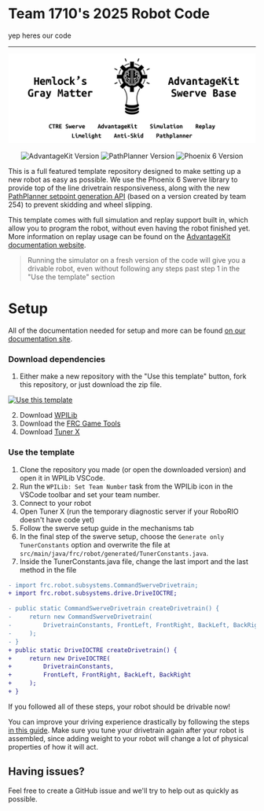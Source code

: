 # Team 1710's 2025 Robot Code
yep heres our code
___
![AdvantageKit Swerve Base Logo](assets/logo.png)


<!--- Version badges. Will automatically pull the latest version from main branch. --->
<p align="center">
<img src="https://img.shields.io/badge/dynamic/json?url=https://raw.githubusercontent.com/Hemlock5712/2025SwerveTemplate/refs/heads/main/vendordeps/AdvantageKit.json&query=$.version&label=AdvantageKit&color=fbc30c&style=for-the-badge" alt="AdvantageKit Version">
<img src="https://img.shields.io/badge/dynamic/json?url=https://raw.githubusercontent.com/Hemlock5712/2025SwerveTemplate/refs/heads/main/vendordeps/PathplannerLib.json&query=$.version&label=PathPlanner&color=3F56CE&style=for-the-badge" alt="PathPlanner Version">
<img src="https://img.shields.io/badge/dynamic/json?url=https://raw.githubusercontent.com/Hemlock5712/2025SwerveTemplate/refs/heads/main/vendordeps/Phoenix6-frc2025-latest.json&query=$.version&label=Phoenix%206&color=97d700&style=for-the-badge" alt="Phoenix 6 Version">
</p>

This is a full featured template repository designed to make setting up a new robot as easy as possible. We use the Phoenix 6 Swerve library to provide top of the line drivetrain responsiveness, along with the new [PathPlanner setpoint generation API](https://pathplanner.dev/pplib-swerve-setpoint-generator.html) (based on a version created by team 254) to prevent skidding and wheel slipping.

This template comes with full simulation and replay support built in, which allow you to program the robot, without even having the robot finished yet. More information on replay usage can be found on the [AdvantageKit documentation website](https://docs.advantagekit.org/getting-started/traditional-replay).

> Running the simulator on a fresh version of the code will give you a drivable robot, even without following any steps past step 1 in the "Use the template" section

# Setup

All of the documentation needed for setup and more can be found [on our documentation site](https://hemlock5712.github.io/Swerve-Setup/talonfx-swerve-setup.html).

### Download dependencies

1. Either make a new repository with the "Use this template" button, fork this repository, or just download the zip file.

[![Use this template](https://img.shields.io/badge/Use_this_template-238636?style=for-the-badge)](https://github.com/new?template_name=2025SwerveTemplate&template_owner=Hemlock5712)

2. Download [WPILib](https://docs.wpilib.org/en/stable/docs/zero-to-robot/step-2/wpilib-setup.html)
3. Download the [FRC Game Tools](https://docs.wpilib.org/en/stable/docs/zero-to-robot/step-2/frc-game-tools.html)
4. Download [Tuner X](https://github.com/CrossTheRoadElec/Phoenix-Releases/releases)

### Use the template

1. Clone the repository you made (or open the downloaded version) and open it in WPILib VSCode.
2. Run the `WPILib: Set Team Number` task from the WPILib icon in the VSCode toolbar and set your team number.
3. Connect to your robot
4. Open Tuner X (run the temporary diagnostic server if your RoboRIO doesn't have code yet)
5. Follow the swerve setup guide in the mechanisms tab
6. In the final step of the swerve setup, choose the `Generate only TunerConstants` option and overwrite the file at `src/main/java/frc/robot/generated/TunerConstants.java`.
7. Inside the TunerConstants.java file, change the last import and the last method in the file
```diff
- import frc.robot.subsystems.CommandSwerveDrivetrain;
+ import frc.robot.subsystems.drive.DriveIOCTRE;
```

```diff
- public static CommandSwerveDrivetrain createDrivetrain() {
-     return new CommandSwerveDrivetrain(
-         DrivetrainConstants, FrontLeft, FrontRight, BackLeft, BackRight
-     );
- }
+ public static DriveIOCTRE createDrivetrain() {
+     return new DriveIOCTRE(
+         DrivetrainConstants,
+         FrontLeft, FrontRight, BackLeft, BackRight
+     );
+ }
```

If you followed all of these steps, your robot should be drivable now!

You can improve your driving experience drastically by following the steps [in this guide](https://hemlock5712.github.io/Swerve-Setup/talonfx-swerve-tuning.html). Make sure you tune your drivetrain again after your robot is assembled, since adding weight to your robot will change a lot of physical properties of how it will act.

## Having issues?

Feel free to create a GitHub issue and we'll try to help out as quickly as possible.
